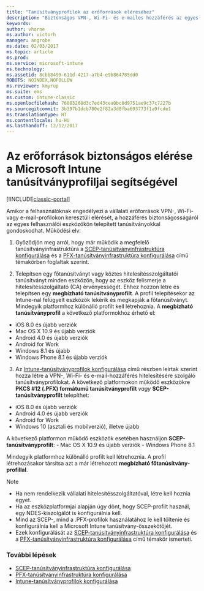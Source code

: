 ```yaml
---
title: "Tanúsítványprofilok az erőforrások eléréséhez"
description: "Biztonságos VPN-, Wi-Fi- és e-mailes hozzáférés az egyes eszközökre telepített tanúsítványok segítségével."
keywords: 
author: vhorne
ms.author: victorh
manager: angrobe
ms.date: 02/03/2017
ms.topic: article
ms.prod: 
ms.service: microsoft-intune
ms.technology: 
ms.assetid: 8cbb8499-611d-4217-a7b4-e9b864785dd0
ROBOTS: NOINDEX,NOFOLLOW
ms.reviewer: kmyrup
ms.suite: ems
ms.custom: intune-classic
ms.openlocfilehash: 76083268d3c7ed43cea0bc0d9751ae9c37c7227b
ms.sourcegitcommit: 3b397b1dcb780e2f82a3d8fba693773f1a9fcde1
ms.translationtype: HT
ms.contentlocale: hu-HU
ms.lasthandoff: 12/12/2017
---
```

# <a name="secure-resource-access-with-certificate-profiles-in-microsoft-intune"></a>Az erőforrások biztonságos elérése a Microsoft Intune tanúsítványprofiljai segítségével

[!INCLUDE[classic-portal](../includes/classic-portal.md)]

Amikor a felhasználóknak engedélyezi a vállalati erőforrások VPN-, Wi-Fi- vagy e-mail-profilokon keresztüli elérését, a hozzáférés biztonságosságáról az egyes felhasználói eszközökön telepített tanúsítványokkal gondoskodhat. Működési elv:

1. Győződjön meg arról, hogy már működik a megfelelő tanúsítványinfrastruktúra a [SCEP-tanúsítványinfrastruktúra konfigurálása](configure-certificate-infrastructure-for-scep.md) és a [PFX-tanúsítványinfrastruktúra konfigurálása](configure-certificate-infrastructure-for-pfx.md) című témakörben foglaltak szerint.

2. Telepítsen egy főtanúsítványt vagy köztes hitelesítésszolgáltatói tanúsítványt minden eszközön, hogy az eszköz felismerje a hitelesítésszolgáltató (CA) érvényességét. Ehhez hozzon létre és telepítsen egy **megbízható tanúsítványprofilt**. A profil telepítésekor az Intune-nal felügyelt eszközök lekérik és megkapják a főtanúsítványt. Mindegyik platformhoz különálló profilt kell létrehoznia. A **megbízható tanúsítványprofil** a következő platformokhoz érhető el:
 -  iOS 8.0 és újabb verziók
 -  Mac OS X 10.9 és újabb verziók
 -  Android 4.0 és újabb verziók
 -  Android for Work
 -  Windows 8.1 és újabb
 -  Windows Phone 8.1 és újabb verziók

3. Az [Intune-tanúsítványprofilok konfigurálása](configure-intune-certificate-profiles.md) című részben leírtak szerint hozza létre a VPN-, Wi-Fi- és e-mail-hozzáférés hitelesítésére szolgáló tanúsítványprofilokat. A következő platformokon működő eszközökre **PKCS #12 (.PFX) formátumú tanúsítványprofilt** *vagy* **SCEP-tanúsítványprofilt** telepíthet:

  -  iOS 8.0 és újabb verziók
  -  Android 4.0 és újabb verziók
  -  Android for Work
  -  Windows 10 (asztali és mobilverzió), illetve újabb

  A következő platformon működő eszközök esetében használjon **SCEP-tanúsítványprofilt**:
    -   Mac OS X 10.9 és újabb verziók
    -   Windows Phone 8.1

Mindegyik platformhoz különálló profilt kell létrehoznia. A profil létrehozásakor társítsa azt a már létrehozott **megbízható főtanúsítvány-profillal**.

> [!NOTE]           
> - Ha nem rendelkezik vállalati hitelesítésszolgáltatóval, létre kell hoznia egyet.
>- Ha az eszközplatformjai alapján úgy dönt, hogy SCEP-profilt használ, egy NDES-kiszolgálót is konfigurálnia kell.
>-  Mind az SCEP-, mind a .PFX-profilok használatához le kell töltenie és konfigurálnia kell a Microsoft Intune tanúsítvány-összekötőjét.
>-  Ezek konfigurálását az [SCEP-tanúsítványinfrastruktúra konfigurálása](configure-certificate-infrastructure-for-scep.md) és a [PFX-tanúsítványinfrastruktúra konfigurálása](configure-certificate-infrastructure-for-pfx.md) című témakör ismerteti.

### <a name="next-steps"></a>További lépések
- [SCEP-tanúsítványinfrastruktúra konfigurálása](configure-certificate-infrastructure-for-scep.md)
- [PFX-tanúsítványinfrastruktúra konfigurálása](configure-certificate-infrastructure-for-pfx.md)
- [Intune-tanúsítványprofilok konfigurálása](configure-intune-certificate-profiles.md)
